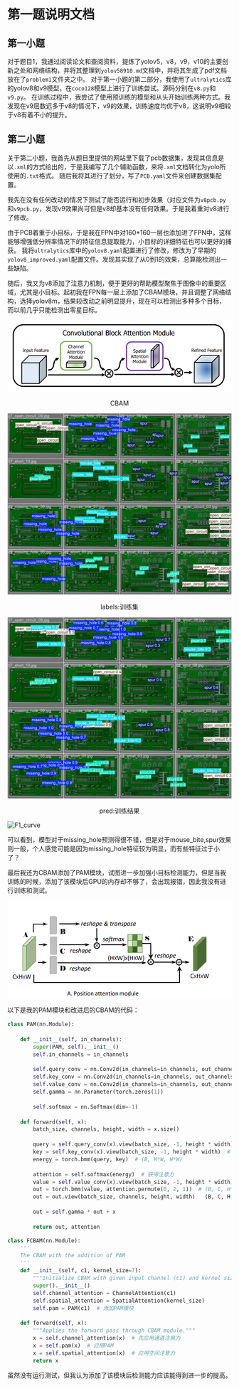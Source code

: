 # 第一题说明文档

## 第一小题
  对于题目1，我通过阅读论文和查阅资料，提炼了yolov5，v8，v9，v10的主要创新之处和网络结构，并将其整理到`yolov58910.md`文档中，并将其生成了pdf文档放在了`problem1`文件夹之中。
  对于第一小题的第二部分，我使用了`ultralytics`库的yolov8和v9模型，在`coco128`模型上进行了训练尝试。源码分别在`v8.py`和`v9.py`。
  在训练过程中，我尝试了使用预训练的模型和从头开始训练两种方式。我发现在v9层数远多于v8的情况下，v9的效果，训练速度均优于v8，这说明v9相较于v8有着不小的提升。

## 第二小题
关于第二小题，我首先从题目里提供的网站里下载了pcb数据集，发现其信息是以`.xml`的方式给出的，于是我编写了几个辅助函数，来将`.xml`文档转化为yolo所使用的`.txt`格式。
随后我将其进行了划分，写了`PCB.yaml`文件来创建数据集配置。

我先在没有任何改动的情况下测试了能否运行和初步效果（对应文件为`v8pcb.py`和`v9pcb.py`，发现v9效果尚可但是v8却基本没有任何效果。于是我着重对v8进行了修改。

由于PCB着重于小目标，于是我在FPN中对160*160一层也添加进了FPN中，这样能够增强低分辨率情况下的特征信息提取能力，小目标的详细特征也可以更好的捕获。
我将`ultralytics`库中的`yolov8.yaml`配置进行了修改，修改为了早期的`yolov8_improved.yaml`配置文件。发现其实现了从0到1的效果，总算能检测出一些缺陷。

随后，我又为v8添加了注意力机制，便于更好的帮助模型聚焦于图像中的重要区域，尤其是小目标。起初我在FPN每一层上添加了CBAM模块，并且调整了网络结构，选择yolov8m，结果较改动之前明显提升，现在可以检测出多种多个目标，而以前几乎只能检测出零星目标。

![image-20240927222944972](img1/image-20240927222944972.png)

<center>
    CBAM
</center>



![val_batch1_labels](img1/val_batch1_labels.jpg)

<center>
    labels:训练集
</center>



![val_batch2_pred](img1/val_batch1_pred.jpg)

<center>
    pred:训练结果
</center>

![F1_curve](assets/F1_curve.png)

可以看到，模型对于missing_hole预测得很不错，但是对于mouse_bite,spur效果则一般，个人感觉可能是因为missing_hole特征较为明显，而有些特征过于小了？



最后我还为CBAM添加了PAM模块，试图进一步加强小目标检测能力，但是当我训练的时候，添加了该模块后GPU的内存却不够了，会出现报错，因此我没有进行训练和测试。

![image-20240927222831084](img1/image-20240927222831084.png)

以下是我的PAM模块和改进后的CBAM的代码：

```python
class PAM(nn.Module):

    def __init__(self, in_channels):
        super(PAM, self).__init__()
        self.in_channels = in_channels

        self.query_conv = nn.Conv2d(in_channels=in_channels, out_channels=in_channels // 8, kernel_size=1)
        self.key_conv = nn.Conv2d(in_channels=in_channels, out_channels=in_channels // 8, kernel_size=1)
        self.value_conv = nn.Conv2d(in_channels=in_channels, out_channels=in_channels, kernel_size=1)
        self.gamma = nn.Parameter(torch.zeros(1))

        self.softmax = nn.Softmax(dim=-1)

    def forward(self, x):
        batch_size, channels, height, width = x.size()

        query = self.query_conv(x).view(batch_size, -1, height * width).permute(0, 2, 1)  # (B, H*W, C/8)
        key = self.key_conv(x).view(batch_size, -1, height * width)  # (B, C/8, H*W)
        energy = torch.bmm(query, key)  # (B, H*W, H*W)
        
        attention = self.softmax(energy)  # 获得注意力
        value = self.value_conv(x).view(batch_size, -1, height * width)  # (B, C, H*W)
        out = torch.bmm(value, attention.permute(0, 2, 1))  # (B, C, H*W)
        out = out.view(batch_size, channels, height, width)   (B, C, H, W)

        out = self.gamma * out + x  

        return out, attention  
```

```python
class FCBAM(nn.Module):
    '''
    The CBAM with the addition of PAM
    '''
    def __init__(self, c1, kernel_size=7):
        """Initialize CBAM with given input channel (c1) and kernel size."""
        super().__init__()
        self.channel_attention = ChannelAttention(c1)
        self.spatial_attention = SpatialAttention(kernel_size)
        self.pam = PAM(c1)  # 添加PAM模块

    def forward(self, x):
        """Applies the forward pass through CBAM module."""
        x = self.channel_attention(x)  # 先应用通道注意力
        x = self.pam(x)  # 应用PAM
        x = self.spatial_attention(x)  # 应用空间注意力
        return x
```

虽然没有运行测试，但我认为添加了该模块后检测能力应该能得到进一步的提高。